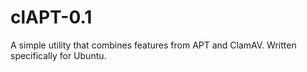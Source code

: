 # clAPT-0.1
A simple utility that combines features from APT and ClamAV. Written specifically for Ubuntu.
